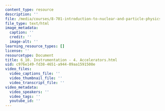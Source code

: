 ```yaml
---
content_type: resource
description: ''
file: /media/courses/8-701-introduction-to-nuclear-and-particle-physics-fall-2020/6_10-instrumentation-4-accelerators.html
file_type: text/html
image_metadata:
  caption: ''
  credit: ''
  image-alt: ''
learning_resource_types: []
license: ''
resourcetype: Document
title: 6_10. Instrumentation - 4. Accelerators.html
uid: c976e149-fd38-4651-a944-09aa1591508e
video_files:
  video_captions_file: ''
  video_thumbnail_file: ''
  video_transcript_file: ''
video_metadata:
  video_speakers: ''
  video_tags: ''
  youtube_id: ''
---
```

